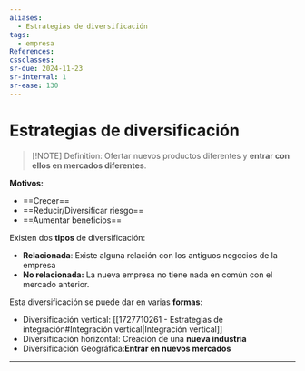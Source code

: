 ```yaml
---
aliases:
  - Estrategias de diversificación
tags:
  - empresa
References: 
cssclasses: 
sr-due: 2024-11-23
sr-interval: 1
sr-ease: 130
---
```

# Estrategias de diversificación

> [!NOTE] Definition:
> Ofertar nuevos productos diferentes y **entrar con ellos en mercados diferentes**. 
> 
  
**Motivos:**
+ ==Crecer==
+ ==Reducir/Diversificar riesgo==
+ ==Aumentar beneficios==

Existen dos **tipos** de diversificación:
+ **Relacionada**: Existe alguna relación con los antiguos negocios de la empresa
+ **No relacionada:** La nueva empresa no tiene nada en común con el mercado anterior. 

Esta diversificación se puede dar en varias **formas**:
+ Diversificación vertical: [[1727710261 - Estrategias de integración#Integración vertical|Integración vertical]]
+ Diversificación horizontal: Creación de una **nueva industria**
+ Diversificación Geográfica:**Entrar en nuevos mercados**




***